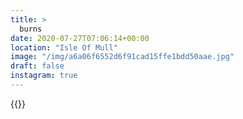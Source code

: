 ```yaml
---
title: >
  burns
date: 2020-07-27T07:06:14+00:00
location: "Isle Of Mull"
image: "/img/a6a06f6552d6f91cad15ffe1bdd50aae.jpg"
draft: false
instagram: true
---
```


{{<photo src="/img/a6a06f6552d6f91cad15ffe1bdd50aae.jpg">}}
